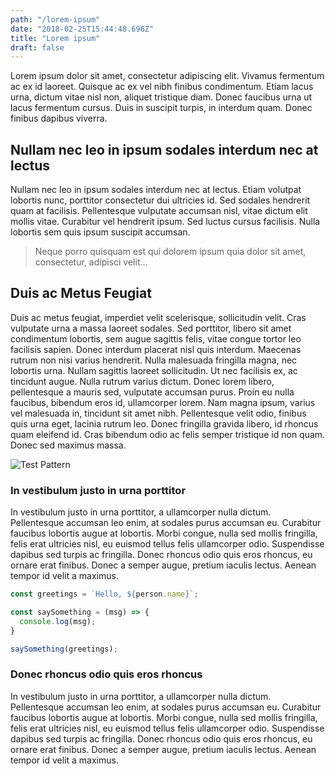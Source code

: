 ```yaml
---
path: "/lorem-ipsum"
date: "2018-02-25T15:44:48.696Z"
title: "Lorem ipsum"
draft: false
---
```

Lorem ipsum dolor sit amet, consectetur adipiscing elit. Vivamus fermentum ac ex id laoreet. Quisque ac ex vel nibh finibus condimentum. Etiam lacus urna, dictum vitae nisl non, aliquet tristique diam. Donec faucibus urna ut lacus fermentum cursus. Duis in suscipit turpis, in interdum quam. Donec finibus dapibus viverra.

## Nullam nec leo in ipsum sodales interdum nec at lectus

Nullam nec leo in ipsum sodales interdum nec at lectus. Etiam volutpat lobortis nunc, porttitor consectetur dui ultricies id. Sed sodales hendrerit quam at facilisis. Pellentesque vulputate accumsan nisl, vitae dictum elit mollis vitae. Curabitur vel hendrerit ipsum. Sed luctus cursus facilisis. Nulla lobortis sem quis ipsum suscipit accumsan.

> Neque porro quisquam est qui dolorem ipsum quia dolor sit amet, consectetur, adipisci velit...

## Duis ac Metus Feugiat

Duis ac metus feugiat, imperdiet velit scelerisque, sollicitudin velit. Cras vulputate urna a massa laoreet sodales. Sed porttitor, libero sit amet condimentum lobortis, sem augue sagittis felis, vitae congue tortor leo facilisis sapien. Donec interdum placerat nisl quis interdum. Maecenas rutrum non nisi varius hendrerit. Nulla malesuada fringilla magna, nec lobortis urna. Nullam sagittis laoreet sollicitudin. Ut nec facilisis ex, ac tincidunt augue. Nulla rutrum varius dictum. Donec lorem libero, pellentesque a mauris sed, vulputate accumsan purus. Proin eu nulla faucibus, bibendum eros id, ullamcorper lorem. Nam magna ipsum, varius vel malesuada in, tincidunt sit amet nibh. Pellentesque velit odio, finibus quis urna eget, lacinia rutrum leo. Donec fringilla gravida libero, id rhoncus quam eleifend id. Cras bibendum odio ac felis semper tristique id non quam. Donec sed maximus massa.

![Test Pattern](https://upload.wikimedia.org/wikipedia/commons/1/1b/RCA_Indian_Head_test_pattern.JPG)

### In vestibulum justo in urna porttitor
In vestibulum justo in urna porttitor, a ullamcorper nulla dictum. Pellentesque accumsan leo enim, at sodales purus accumsan eu. Curabitur faucibus lobortis augue at lobortis. Morbi congue, nulla sed mollis fringilla, felis erat ultricies nisl, eu euismod tellus felis ullamcorper odio. Suspendisse dapibus sed turpis ac fringilla. Donec rhoncus odio quis eros rhoncus, eu ornare erat finibus. Donec a semper augue, pretium iaculis lectus. Aenean tempor id velit a maximus.

```javascript
const greetings = `Hello, ${person.name}`;

const saySomething = (msg) => {
  console.log(msg);
}

saySomething(greetings);

```

### Donec rhoncus odio quis eros rhoncus
In vestibulum justo in urna porttitor, a ullamcorper nulla dictum. Pellentesque accumsan leo enim, at sodales purus accumsan eu. Curabitur faucibus lobortis augue at lobortis. Morbi congue, nulla sed mollis fringilla, felis erat ultricies nisl, eu euismod tellus felis ullamcorper odio. Suspendisse dapibus sed turpis ac fringilla. Donec rhoncus odio quis eros rhoncus, eu ornare erat finibus. Donec a semper augue, pretium iaculis lectus. Aenean tempor id velit a maximus.


